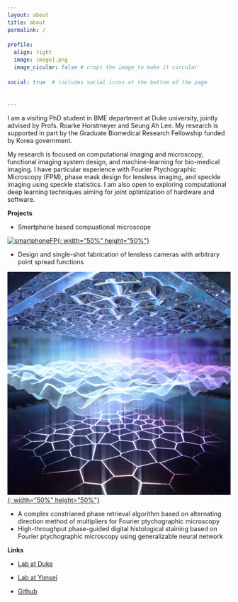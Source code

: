 ```yaml
---
layout: about
title: about
permalink: /

profile:
  align: right
  image: image1.png
  image_cicular: false # crops the image to make it circular

social: true  # includes social icons at the bottom of the page


---
```








I am a visiting PhD student in BME department at Duke university, jointly advised by Profs. Roarke Horstmeyer and Seung Ah Lee. My research is supported in part by the Graduate Biomedical Research Fellowship funded by Korea government.

My research is focused on computational imaging and microscopy, functional imaging system design, and machine-learning for bio-medical imaging. I have particular experience with Fourier Ptychographic Microscopy (FPM), phase mask design for lensless imaging, and speckle imaging using speckle statistics. I am also open to exploring computational deep learning techniques aiming for joint optimization of hardware and software.





**Projects**

- Smartphone based compuational microscope



[![smartphoneFP](../assets/img/smartphoneFP.png){: width="50%" height="50%"}](https://pubs.acs.org/doi/10.1021/acsphotonics.1c00350)



- Design and single-shot fabrication of lensless cameras with arbitrary point spread functions

[![PM](../assets/img/PM.jpg){: width="50%" height="50%"}](https://opg.optica.org/optica/fulltext.cfm?uri=optica-10-1-72&id=525050)

- A complex constrianed phase retrieval algorithm based on alternating direction method of multipliers for Fourier ptychographic microscopy
- High-throughput phase-guided digital histological staining based on Fourier ptychographic microscopy using generalizable neural network

**Links**

* [Lab at Duke](http://horstmeyer.pratt.duke.edu/)

* [Lab at Yonsei](https://sites.google.com/oisl.me/oisl/)

* [Github](https://github.com/kyungchullee)

  

